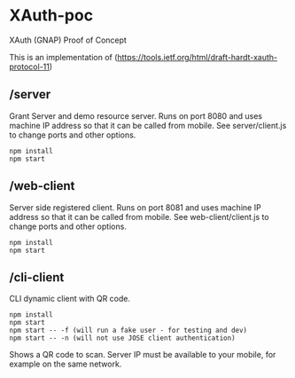 # XAuth-poc
XAuth (GNAP) Proof of Concept

This is an implementation of (https://tools.ietf.org/html/draft-hardt-xauth-protocol-11)

## /server
Grant Server and demo resource server.
Runs on port 8080 and uses machine IP address so that it can be called from mobile.
See server/client.js to change ports and other options.

    npm install
    npm start

## /web-client
Server side registered client.
Runs on port 8081 and uses machine IP address so that it can be called from mobile.
See web-client/client.js to change ports and other options.

    npm install
    npm start

## /cli-client
CLI dynamic client with QR code.

    npm install
    npm start       
    npm start -- -f (will run a fake user - for testing and dev)
    npm start -- -n (will not use JOSE client authentication)


Shows a QR code to scan. Server IP must be available to your mobile, for example on the same network.


